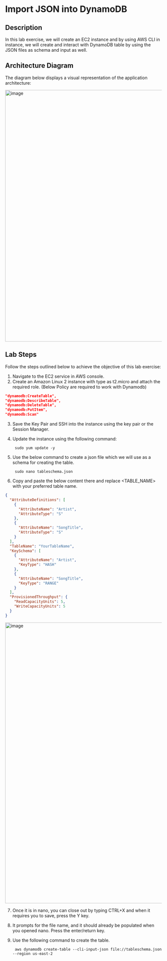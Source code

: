 # **Import JSON into DynamoDB**

## Description
In this lab exercise, we will create an EC2 instance and by using AWS CLI in instance, we will create and interact
with DynamoDB table by using the JSON files as schema and input as well.

## Architecture Diagram
The diagram below displays a visual representation of the application architecture:

<img width="809" alt="image" src="https://github.com/user-attachments/assets/69ae5d93-0663-4ab9-a290-3e1328bf6b1f">

## Lab Steps

Follow the steps outlined below to achieve the objective of this lab exercise:
1. Navigate to the EC2 service in AWS console.
2. Create an Amazon Linux 2 instance with type as t2.micro and attach the required role. (Below Policy are required to work with Dynamodb)

```json
"dynamodb:CreateTable",
"dynamodb:DescribeTable",
"dynamodb:DeleteTable",
"dynamodb:PutItem",
"dynamodb:Scan"
```

3. Save the Key Pair and SSH into the instance using the key pair or the Session Manager.

4. Update the instance using the following command:

        sudo yum update -y

5. Use the below command to create a json file which we will use as a schema for creating the table.

        sudo nano tableschema.json

6. Copy and paste the below content there and replace <TABLE_NAME> with your preferred table name.

```json
{
  "AttributeDefinitions": [
    {
      "AttributeName": "Artist",
      "AttributeType": "S"
    },
    {
      "AttributeName": "SongTitle",
      "AttributeType": "S"
    }
  ],
  "TableName": "YourTableName", 
  "KeySchema": [
    {
      "AttributeName": "Artist",
      "KeyType": "HASH"
    },
    {
      "AttributeName": "SongTitle",
      "KeyType": "RANGE"
    }
  ],
  "ProvisionedThroughput": {
    "ReadCapacityUnits": 5,
    "WriteCapacityUnits": 5
  }
}

```

<img width="903" alt="image" src="https://github.com/user-attachments/assets/b0573aba-5dfd-4326-809a-92f6dc20fd05">


7. Once it is in nano, you can close out by typing CTRL+X and when it requires you to save, press the Y key.
8. It prompts for the file name, and it should already be populated when you opened nano. Press the
enter/return key.
9. Use the following command to create the table.

        aws dynamodb create-table --cli-input-json file://tableschema.json --region us-east-2
   
